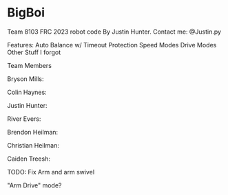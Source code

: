 # BigBoi
Team 8103 FRC 2023 robot code
By Justin Hunter.
Contact me: @Justin.py

Features:
Auto Balance w/ Timeout Protection 
Speed Modes
Drive Modes
Other Stuff I forgot 


Team Members

Bryson Mills:

Colin Haynes:

Justin Hunter:

River Evers:

Brendon Heilman:

Christian Heilman: 

Caiden Treesh:


TODO: 
Fix Arm and arm swivel

"Arm Drive" mode? 
